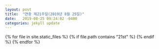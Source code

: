 ```yaml
---
layout: post
title:  "연중 제21주일(2019년 8월 25일)"
date:   2019-08-25 09:24:02 -0400
categories: jekyll update
---
```


{% for file in site.static_files %}
  {% if file.path contains "21st" %}
  <object data="{{file.path}}" width="1000" height="1000" type='application/pdf'/>
  {% endif %}
{% endfor %}

